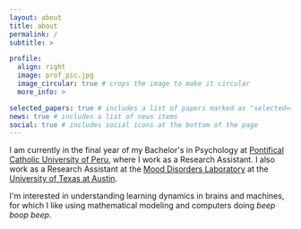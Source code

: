 ```yaml
---
layout: about
title: about
permalink: /
subtitle: >

profile:
  align: right
  image: prof_pic.jpg
  image_circular: true # crops the image to make it circular
  more_info: >

selected_papers: true # includes a list of papers marked as "selected={true}"
news: true # includes a list of news items
social: true # includes social icons at the bottom of the page
---
```

I am currently in the final year of my Bachelor's in Psychology at [Pontifical Catholic University of Peru](https://en.departamento-psicologia.pucp.edu.pe), where I work as a Research Assistant. I also work as a Research Assistant at the [Mood Disorders Laboratory](https://labs.la.utexas.edu/beevers/) at the [University of Texas at Austin](https://www.utexas.edu).

I'm interested in understanding learning dynamics in brains and machines, for which I like using mathematical modeling and computers doing _beep boop beep_. 

<!--
Write your biography here. Tell the world about yourself. Link to your favorite [subreddit](http://reddit.com). You can put a picture in, too. The code is already in, just name your picture `prof_pic.jpg` and put it in the `img/` folder. 

 Put your address / P.O. box / other info right below your picture. You can also disable any of these elements by editing `profile` property of the YAML header of your `_pages/about.md`. Edit `_bibliography/papers.bib` and Jekyll will render your [publications page](/al-folio/publications/) automatically.

 Link to your social media connections, too. This theme is set up to use [Font Awesome icons](https://fontawesome.com/) and [Academicons](https://jpswalsh.github.io/academicons/), like the ones below. Add your Facebook, Twitter, LinkedIn, Google Scholar, or just disable all of them.
-->